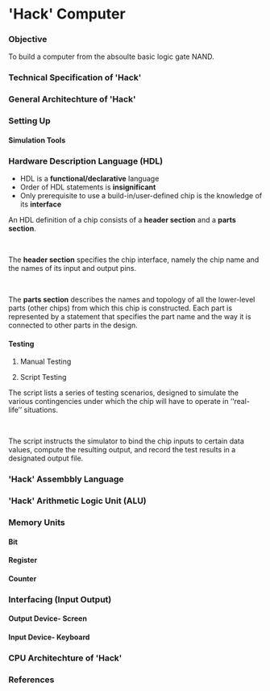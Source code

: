 # 'Hack' Computer

### Objective
To build a computer from the absoulte basic logic gate NAND. 

### Technical Specification of 'Hack'




### General Architechture of 'Hack'



### Setting Up

#### Simulation Tools

### Hardware Description Language (HDL)

* HDL is a **functional/declarative** language 
* Order of HDL statements is **insignificant**
* Only prerequisite to use a build-in/user-defined chip is the knowledge of its **interface**

An HDL definition of a chip consists of a **header section** and a **parts section**. 

<br>

The **header section** specifies the chip interface, namely the chip name and the names of its input and output pins. 

<br>

The **parts section** describes the names and topology of all the lower-level parts (other chips) from which this chip is constructed. Each part is represented by a statement that specifies the part name and the way it is connected to other parts in the design.

#### Testing

1. Manual Testing

2. Script Testing

The script lists a series of testing scenarios, designed to simulate the various contingencies under which the chip will have to operate in ‘‘real-life’’ situations.

<br>

The script instructs the simulator to bind the chip inputs to certain data values, compute the resulting output, and record the test results in a designated output file.

### 'Hack' Assembbly Language


### 'Hack' Arithmetic Logic Unit (ALU)


### Memory Units

#### Bit

#### Register

#### Counter


### Interfacing (Input Output)

#### Output Device- **Screen**

#### Input Device- **Keyboard**


### CPU Architechture of 'Hack'


### References






